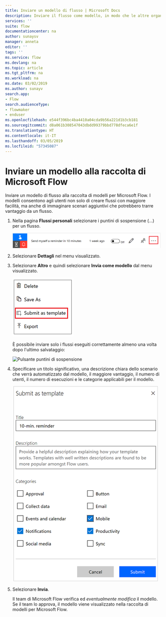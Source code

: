```yaml
---
title: Inviare un modello di flusso | Microsoft Docs
description: Inviare il flusso come modello, in modo che le altre organizzazioni possano trovarlo nella raccolta di modelli e possano usarlo.
services: ''
suite: flow
documentationcenter: na
author: sunaysv
manager: anneta
editor: ''
tags: ''
ms.service: flow
ms.devlang: na
ms.topic: article
ms.tgt_pltfrm: na
ms.workload: na
ms.date: 03/02/2019
ms.author: sunayv
search.app:
- Flow
search.audienceType:
- flowmaker
- enduser
ms.openlocfilehash: e544f396bc4ba4410a04cda9b56a221d1b3cb181
ms.sourcegitcommit: d8a061b308547043dbdd99379bbd778dfeca6e1f
ms.translationtype: HT
ms.contentlocale: it-IT
ms.lasthandoff: 03/05/2019
ms.locfileid: "57345087"
---
```

# <a name="submit-a-template-to-the-microsoft-flow-gallery"></a>Inviare un modello alla raccolta di Microsoft Flow

Inviare un modello di flusso alla raccolta di modelli per Microsoft Flow. I modelli consentono agli utenti non solo di creare flussi con maggiore facilità, ma anche di immaginare scenari aggiuntivi che potrebbero trarre vantaggio da un flusso.

1. Nella pagina **Flussi personali** selezionare i puntini di sospensione (...) per un flusso.

    ![Pulsante puntini di sospensione](./media/publish-a-template/ellipsis-button.png)
1. Selezionare **Dettagli** nel menu visualizzato.
1. Selezionare **Altro** e quindi selezionare **Invia come modello** dal menu visualizzato.

    ![Menu di scelta rapida](./media/publish-a-template/context-menu.png)

   È possibile inviare solo i flussi eseguiti correttamente almeno una volta dopo l'ultimo salvataggio:

     ![Pulsante puntini di sospensione](./media/publish-a-template/need-successful-run-warning.png)
1. Specificare un titolo significativo, una descrizione chiara dello scenario che verrà automatizzato dal modello, il maggiore vantaggio, il numero di utenti, il numero di esecuzioni e le categorie applicabili per il modello.

    ![Opzioni relative al modello](./media/publish-a-template/template-options.png)
1. Selezionare **Invia**.

     Il team di Microsoft Flow verifica ed *eventualmente modifica* il modello. Se il team lo approva, il modello viene visualizzato nella raccolta di modelli per Microsoft Flow.
